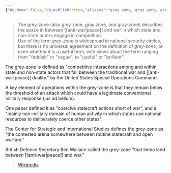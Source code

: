 ```yaml
---
{"dg-home":false,"dg-publish":true,"aliases":"grey zone, gray zone, greyzone, grayzone, grey zones, greyzones, gray zones, grayzones","locations":null,"tag":null,"date":null,"title":"grey-zone tactics","permalink":"/grey-zone-tactics/","dgHomeLink":true,"dgPassFrontmatter":true}
---
```


> The grey-zone (also grey zone, gray zone, and gray-zone) describes the space in between [[anti-war|peace]] and war in which state and non-state actors engage in competition.  
> Use of the term _grey-zone_ is widespread in national security circles, but there is no universal agreement on the definition of _grey-zone_, or even whether it is a useful term, with views about the term ranging from "faddish" or "vague", to "useful" or "brilliant".

The grey-zone is defined as "competitive interactions among and within state and non-state actors that fall between the traditional war and [[anti-war|peace]] duality." by the United States Special Operations Command.

A key element of operations within the grey-zone is that they remain below the threshold of an attack which could have a legitimate conventional military response (jus ad bellum).

One paper defined it as "coercive statecraft actions short of war", and a "mainly non-military domain of human activity in which states use national resources to deliberately coerce other states".

The Center for Strategic and International Studies defines the grey-zone as "the contested arena somewhere between routine statecraft and open warfare."

British Defence Secretary Ben Wallace called the grey-zone "that limbo land between [[anti-war|peace]] and war."

>
> [Wikipedia](https://en.wikipedia.org/wiki/Grey-zone%20(international%20relations))
